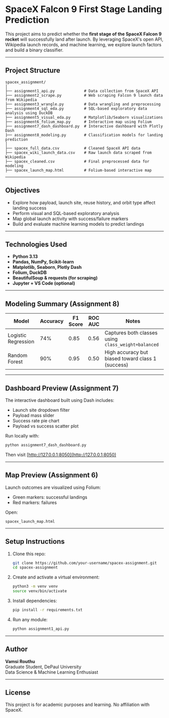 # SpaceX Falcon 9 First Stage Landing Prediction

This project aims to predict whether the **first stage of the SpaceX Falcon 9 rocket** will successfully land after launch. By leveraging SpaceX's open API, Wikipedia launch records, and machine learning, we explore launch factors and build a binary classifier.

---

## Project Structure

```
spacex_assignment/
│
├── assignment1_api.py             # Data collection from SpaceX API
├── assignment2_scrape.py          # Web scraping Falcon 9 launch data from Wikipedia
├── assignment3_wrangle.py         # Data wrangling and preprocessing
├── assignment4_sql_eda.py         # SQL-based exploratory data analysis using DuckDB
├── assignment5_visual_eda.py      # Matplotlib/Seaborn visualizations
├── assignment6_folium_map.py      # Interactive map using Folium
├── assignment7_dash_dashboard.py  # Interactive dashboard with Plotly Dash
├── assignment8_modeling.py        # Classification models for landing prediction
│
├── spacex_full_data.csv           # Cleaned SpaceX API data
├── spacex_wiki_launch_data.csv    # Raw launch data scraped from Wikipedia
├── spacex_cleaned.csv             # Final preprocessed data for modeling
├── spacex_launch_map.html         # Folium-based interactive map
```

---

## Objectives

- Explore how payload, launch site, reuse history, and orbit type affect landing success
- Perform visual and SQL-based exploratory analysis
- Map global launch activity with success/failure markers
- Build and evaluate machine learning models to predict landings

---

## Technologies Used

- **Python 3.13**
- **Pandas, NumPy, Scikit-learn**
- **Matplotlib, Seaborn, Plotly Dash**
- **Folium, DuckDB**
- **BeautifulSoup & requests (for scraping)**
- **Jupyter + VS Code (optional)**

---

## Modeling Summary (Assignment 8)

| Model               | Accuracy | F1 Score | ROC AUC | Notes                           |
|--------------------|----------|----------|---------|----------------------------------|
| Logistic Regression| 74%      | 0.85     | 0.56    | Captures both classes using `class_weight=balanced` |
| Random Forest       | 90%      | 0.95     | 0.50    | High accuracy but biased toward class 1 (success) |

---

## Dashboard Preview (Assignment 7)

The interactive dashboard built using Dash includes:
- Launch site dropdown filter
- Payload mass slider
- Success rate pie chart
- Payload vs success scatter plot

Run locally with:
```bash
python assignment7_dash_dashboard.py
```

Then visit [http://127.0.0.1:8050](http://127.0.0.1:8050)

---

## Map Preview (Assignment 6)

Launch outcomes are visualized using Folium:
- Green markers: successful landings
- Red markers: failures

Open:
```
spacex_launch_map.html
```

---

## Setup Instructions

1. Clone this repo:
   ```bash
   git clone https://github.com/your-username/spacex-assignment.git
   cd spacex-assignment
   ```

2. Create and activate a virtual environment:
   ```bash
   python3 -m venv venv
   source venv/bin/activate
   ```

3. Install dependencies:
   ```bash
   pip install -r requirements.txt
   ```

4. Run any module:
   ```bash
   python assignment1_api.py
   ```

---

## Author

**Vamsi Routhu**  
Graduate Student, DePaul University  
Data Science & Machine Learning Enthusiast

---

## License

This project is for academic purposes and learning. No affiliation with SpaceX.
